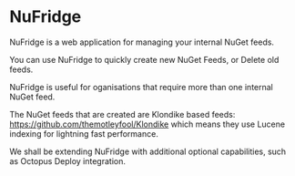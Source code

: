 NuFridge
========


NuFridge is a web application for managing your internal NuGet feeds.

You can use NuFridge to quickly create new NuGet Feeds, or Delete old feeds.

NuFridge is useful for oganisations that require more than one internal NuGet feed.

The NuGet feeds that are created are Klondike based feeds: https://github.com/themotleyfool/Klondike which means they use Lucene indexing for lightning fast performance.

We shall be extending NuFridge with additional optional capabilities, such as Octopus Deploy integration.

